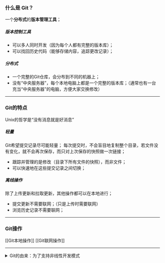 ### 什么是 Git？
一个**分布式**的**版本管理工具**；

##### 版本控制工具
-   可以多人同时开发（因为每个人都有完整的版本库）；
-   可以找回历史代码（能够存储内容，追踪更改记录）；

##### 分布式
-   一个完整的Git仓库，会分布到不同的机器上；
-   没有“中央服务器”，每个本地电脑上都是一个完整的版本库；（通常也有一台充当“中央服务器”的电脑，方便大家交换修改）

***
### Git的特点
Unix的哲学是“没有消息就是好消息”

##### 轻量
Git希望提交记录尽可能轻量；
每次提交时，不会盲目地复制整个目录，若文件没有变化，就不会再次保存，而只对上次保存的快照做一次链接；
-   跟踪并管理的是修改（目录下所有文件的快照），而非文件；
-   可以快速地在这些提交记录之间切换；

##### 离线操作
除了上传更新和拉取更新，其他操作都可以在本地进行；
-   提交更新不需要联网；（只是上传时需要联网）
-   浏览历史记录不需要联网；

***

### Git操作
[[Git本地操作]]
[[Git联网操作]]

***
<details><summary>Git的由来：为了支持非线性开发模式</summary>
	<pre>
	Linux内核开源项目参与者众多，为了方便维护工作，减少花在提交补丁和保存归档的繁琐事务上的时间，<b>为了支持非线性开发模式</b>；
	-   2002年，开始使用分布式系统 BitKeeper 进行管理；
	-   2005年，社区不能再**免费使用**BitKeeper（因为有人想破解BitKeeper的协议~）；
	于是社区就结合 BitKeeper 的使用经验开发出了自己的版本系统Git；（最早的Git就是Linux之父Linus开发的）
	</pre>
</details>